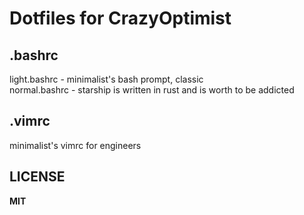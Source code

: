 # Dotfiles for CrazyOptimist

## .bashrc
light.bashrc - minimalist's bash prompt, classic  
normal.bashrc - starship is written in rust and is worth to be addicted  

## .vimrc
minimalist's vimrc for engineers  

## LICENSE
**MIT**
